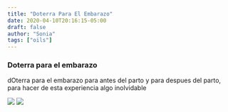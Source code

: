 ```yaml
---
title: "Doterra Para El Embarazo"
date: 2020-04-10T20:16:15-05:00
draft: false
author: "Sonia"
tags: ["oils"]
---
```


### Doterra para el embarazo
dOterra para el embarazo para antes del parto y para despues del parto, para hacer de esta experiencia algo inolvidable 

[![](/images/embarazo.jpg )](/images/embarazo.jpg)
[![](/images/embarazo2.jpg )](/images/embarazo2.jpg)
